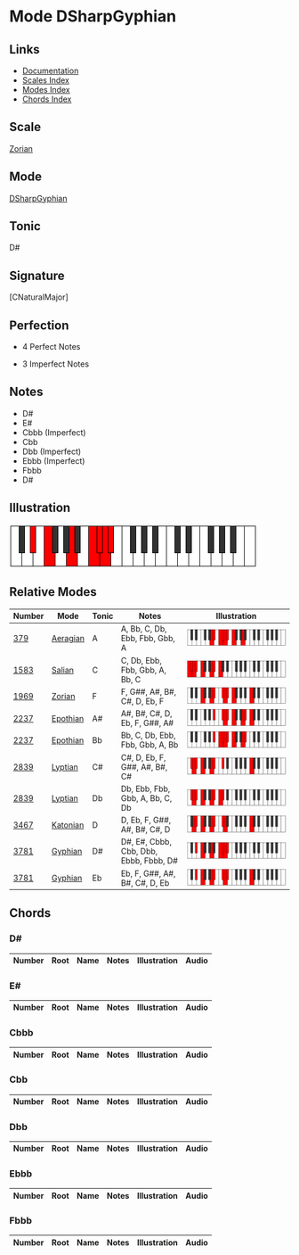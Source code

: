 # Mode DSharpGyphian

## Links

- [Documentation](index.md)
- [Scales Index](Scales.md)
- [Modes Index](Modes.md)
- [Chords Index](Chords.md)

## Scale

[Zorian](ScaleZorian.md)

## Mode

[DSharpGyphian](ModeDSharpGyphian.md)

## Tonic

D#

## Signature

[CNaturalMajor]

## Perfection

 - 4 Perfect Notes

 - 3 Imperfect Notes

## Notes

- D#
- E#
- Cbbb (Imperfect)
- Cbb
- Dbb (Imperfect)
- Ebbb (Imperfect)
- Fbbb
- D#

## Illustration

![DSharpGyphian](ModeDSharpGyphian.png)

## Relative Modes

| Number | Mode | Tonic | Notes | Illustration |
|--------|------|-------|-------|--------------|
| [379](https://ianring.com/musictheory/scales/379) | [Aeragian](ModeAeragian.md) | A | A, Bb, C, Db, Ebb, Fbb, Gbb, A | ![ANaturalAeragian](ModeANaturalAeragian.png) |
| [1583](https://ianring.com/musictheory/scales/1583) | [Salian](ModeSalian.md) | C | C, Db, Ebb, Fbb, Gbb, A, Bb, C | ![CNaturalSalian](ModeCNaturalSalian.png) |
| [1969](https://ianring.com/musictheory/scales/1969) | [Zorian](ModeZorian.md) | F | F, G##, A#, B#, C#, D, Eb, F | ![FNaturalZorian](ModeFNaturalZorian.png) |
| [2237](https://ianring.com/musictheory/scales/2237) | [Epothian](ModeEpothian.md) | A# | A#, B#, C#, D, Eb, F, G##, A# | ![ASharpEpothian](ModeASharpEpothian.png) |
| [2237](https://ianring.com/musictheory/scales/2237) | [Epothian](ModeEpothian.md) | Bb | Bb, C, Db, Ebb, Fbb, Gbb, A, Bb | ![BFlatEpothian](ModeBFlatEpothian.png) |
| [2839](https://ianring.com/musictheory/scales/2839) | [Lyptian](ModeLyptian.md) | C# | C#, D, Eb, F, G##, A#, B#, C# | ![CSharpLyptian](ModeCSharpLyptian.png) |
| [2839](https://ianring.com/musictheory/scales/2839) | [Lyptian](ModeLyptian.md) | Db | Db, Ebb, Fbb, Gbb, A, Bb, C, Db | ![DFlatLyptian](ModeDFlatLyptian.png) |
| [3467](https://ianring.com/musictheory/scales/3467) | [Katonian](ModeKatonian.md) | D | D, Eb, F, G##, A#, B#, C#, D | ![DNaturalKatonian](ModeDNaturalKatonian.png) |
| [3781](https://ianring.com/musictheory/scales/3781) | [Gyphian](ModeGyphian.md) | D# | D#, E#, Cbbb, Cbb, Dbb, Ebbb, Fbbb, D# | ![DSharpGyphian](ModeDSharpGyphian.png) |
| [3781](https://ianring.com/musictheory/scales/3781) | [Gyphian](ModeGyphian.md) | Eb | Eb, F, G##, A#, B#, C#, D, Eb | ![EFlatGyphian](ModeEFlatGyphian.png) |

## Chords

### D#

| Number | Root | Name | Notes | Illustration | Audio |
|--------|------|------|-------|--------------|-------|

### E#

| Number | Root | Name | Notes | Illustration | Audio |
|--------|------|------|-------|--------------|-------|

### Cbbb

| Number | Root | Name | Notes | Illustration | Audio |
|--------|------|------|-------|--------------|-------|

### Cbb

| Number | Root | Name | Notes | Illustration | Audio |
|--------|------|------|-------|--------------|-------|

### Dbb

| Number | Root | Name | Notes | Illustration | Audio |
|--------|------|------|-------|--------------|-------|

### Ebbb

| Number | Root | Name | Notes | Illustration | Audio |
|--------|------|------|-------|--------------|-------|

### Fbbb

| Number | Root | Name | Notes | Illustration | Audio |
|--------|------|------|-------|--------------|-------|


